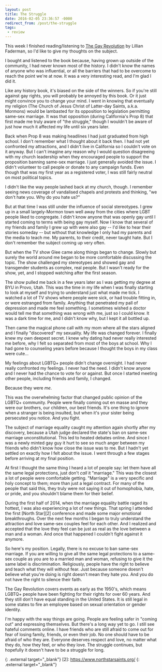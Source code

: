 ```yaml
---
layout: post
title: The Struggle
date: 2016-02-05 23:36:57 -0000
redirect_from: /post/the-struggle
tags:
 - review
---
```


This week I finished reading/listening to [The Gay Revolution][1] by Lillian Faderman, so I'd like to give my thoughts on the subject.

I bought and listened to the book because, having grown up outside of the community, I had never known most of the history. I didn't know the names of anyone who was influential, or all the barriers that had to be overcome to reach the point we're at now. It was a very interesting read, and I'm glad I did it.

Like any history book, it's biased on the side of the winners. So if you're still against gay rights, you will probably be annoyed by this book. Or it just might convince you to change your mind. I went in knowing that eventually my religion (The Church of Jesus Christ of Latter-day Saints, a.k.a. Mormons) would be lambasted for its opposition to legislation permitting same-sex marriage. It was that opposition (during California's Prop 8) that first made me truly aware of "the struggle," though I wouldn't be aware of just how much it affected my life until six years later.

Back when Prop 8 was making headlines I had just graduated from high school. I don't remember what I thought about it back then. I had not yet confronted my attractions, and I didn't live in California so I couldn't vote on it anyway. But I can't imagine any reason why I would question disagreeing with my church leadership when they encouraged people to support the proposition banning same-sex marriage. I just generally avoided the issue. I didn't volunteer to call people or donate to any campaign funds. Even though that was my first year as a registered voter, I was still fairly neutral on most political topics.

I didn't like the way people lashed back at my church, though. I remember seeing news coverage of vandalised chapels and protests and thinking, "we don't hate you. Why do you hate us?"

But at that time I was still under the influence of social stereotypes. I grew up in a small largely-Mormon town well away from the cities where LGBT people liked to congregate. I didn't know anyone that was openly gay until I started coming to terms with being gay myself. Now I know that several of my friends and family I grew up with were also gay -- I'd like to hear their stories someday -- but without that knowledge I only had my parents and the media to teach me. My parents, to their credit, never taught hate. But I don't remember the subject coming up very often.

But when the TV show Glee came along things began to change. Slowly but surely the world around me began to be more comfortable discussing the topic. The show challenged my stereotypes and showed gay and transgender students as complex, real people. But I wasn't ready for the show, yet, and I stopped watching after the first season.

The show pulled me back in a few years later as I was getting my degree at BYU in Provo, Utah. This was the time in my life when I was finally starting to look at myself and trying to understand just what made me tick. I watched a lot of TV shows where people were sick, or had trouble fitting in, or were estranged from family. Anything that penetrated my pall of depression and made me feel something. I sometimes wished a doctor would tell me that something was wrong with me, just so I could know. It was a dark time for me, and I didn't know why, but I kept it all bottled up.

Then came the magical phone call with my mom where all the stars aligned and I finally "discovered" my sexuality. My life was changed forever. I finally knew my own deepest secret. I knew why dating had never really interested me before, why I felt so separated from most of the boys at school. Why I had gone to counseling years before because I thought the boys in my class were cute...

My feelings about LGBTQ+ people didn't change overnight. I had never really confronted my feelings. I never had the need. I didn't know anyone and I never had the chance to vote for or against. But once I started meeting other people, including friends and family, I changed.

Because they were _me_.

This was the overwhelming factor that changed public opinion of the LGBTQ+ community. People were finally coming out en masse and they were our brothers, our children, our best friends. It's one thing to ignore when a stranger is being insulted, but when it's your sister being persecuted you notice. And you fight.

The subject of marriage equality caught my attention again shortly after my discovery, because a Utah judge declared the state's ban on same-sex marriage unconstitutional. This led to heated debates online. And since I was a newly minted gay guy it hurt to see so much anger between my friends who didn't know how close the issue was to me. But I hadn't yet settled on exactly how I felt about the issue. I went through a few stages before arriving at my final position.

At first I thought the same thing I heard a lot of people say: let them have all the same legal protections, just don't _call_ it "marriage." This was the closest a lot of people were comfortable getting. "Marriage" is a very specific and holy concept to them; more than just a legal contract. For many of the people that said this, they truly were not saying it out of homophobia, hate, or pride, and you shouldn't blame them for their belief.

During the first half of 2014, when the marriage equality battle raged its hottest, I was also experiencing a lot of new things. That spring I attended the first [North Star][2] conference and made some major emotional breakthroughs. Over the next few months I began to truly understand the attraction and love same-sex couples feel for each other. And I realized and accepted that the love they feel can be just as real as the love between a man and a woman. And once that happened I couldn't fight against it anymore.

So here's my position. Legally, there is no excuse to ban same-sex marriage. If you are willing to give all the same legal protections to a same-sex couple as you are to a married man and woman, refusing to give it the same label is discrimination. Religiously, people have the right to believe and teach what they will without fear. Just because someone doesn't believe what you're doing is right doesn't mean they hate you. And you do not have the right to silence their faith.

The Gay Revolution covers events as early as the 1950's, which means LGBTQ+ people have been fighting for their rights for over 60 years. And they still don't have equal standing in the United States. It is still legal in some states to fire an employee based on sexual orientation or gender identity.

I'm happy with the way things are going. People are feeling safer in "coming out" and expressing themselves. But there's a long way yet to go. I still see hateful comments online. I have friends who are still afraid to come out for fear of losing family, friends, or even their job. No one should have to be afraid of who they are. Everyone deserves respect and love, no matter what they do, how they feel, or who they love. The struggle continues, but hopefully it doesn't have to be a struggle for long.

[1]: https://www.goodreads.com/book/show/23492771-the-gay-revolution
  {: .external target="_blank"}
[2]: https://www.northstarsaints.org/
  {: .external target="_blank"}
